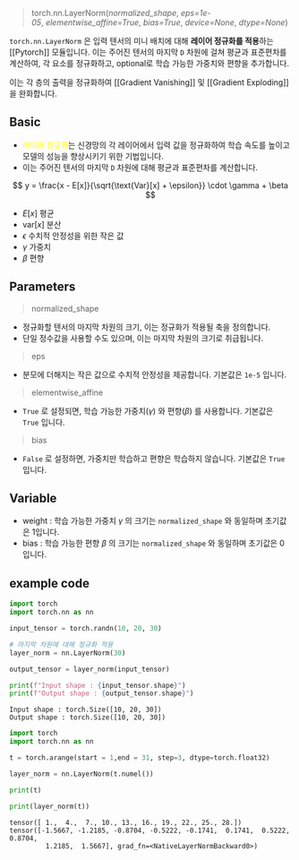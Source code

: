 
> torch.nn.LayerNorm(_normalized_shape_, _eps=1e-05_, _elementwise_affine=True_, _bias=True_, _device=None_, _dtype=None_)

`torch.nn.LayerNorm` 은 입력 텐서의 미니 배치에 대해 **레이어 정규화를 적용**하는 [[Pytorch]] 모듈입니다. 이는 주어진 텐서의 마지막 `D` 차원에 걸쳐 평균과 표준편차를 계산하여, 각 요소를 정규화하고, optional로 학습 가능한 가중치와 편향을 추가합니다. 

이는 각 층의 출력을 정규화하여 [[Gradient Vanishing]] 및 [[Gradient Exploding]] 을 완화합니다.
## Basic

- <font color="#ffff00">레이어 정규화</font>는 신경망의 각 레이어에서 입력 값을 정규화하여 학습 속도를 높이고 모델의 성능을 향상시키기 위한 기법입니다.
- 이는 주어진 텐서의 마지막 `D` 차원에 대해 평균과 표준편차를 계산합니다.

$$
y = \frac{x - E[x]}{\sqrt{\text{Var}[x] + \epsilon}} \cdot \gamma + \beta
$$

- $E[x]$ 평균
- $\text{var}[x]$ 분산
- $\epsilon$ 수치적 안정성을 위한 작은 값
- $\gamma$ 가중치
- $\beta$ 편향

## Parameters

> normalized_shape
- 정규화할 텐서의 마지막 차원의 크기, 이는 정규화가 적용될 축을 정의합니다.
- 단일 정수값을 사용할 수도 있으며, 이는 마지막 차원의 크기로 취급됩니다.

> eps
- 분모에 더해지는 작은 값으로 수치적 안정성을 제공합니다. 기본값은 `1e-5` 입니다.

> elementwise_affine
- `True` 로 설정되면, 학습 가능한 가중치($\gamma$) 와 편향($\beta$) 를 사용합니다. 기본값은 `True` 입니다.

> bias
- `False` 로 설정하면, 가중치만 학습하고 편향은 학습하지 않습니다. 기본값은 `True` 입니다.

## Variable
- weight : 학습 가능한 가중치 $\gamma$ 의 크기는 `normalized_shape` 와 동일하며 초기값은 1입니다.
- bias : 학습 가능한 편향 $\beta$ 의 크기는 `normalized_shape` 와 동일하며 초기값은 0 입니다.


## example code

```python
import torch
import torch.nn as nn

input_tensor = torch.randn(10, 20, 30)

# 마지막 차원에 대해 정규화 적용
layer_norm = nn.LayerNorm(30)

output_tensor = layer_norm(input_tensor)

print(f"Input shape : {input_tensor.shape}")
print(f"Output shape : {output_tensor.shape}")
```

```
Input shape : torch.Size([10, 20, 30])
Output shape : torch.Size([10, 20, 30])
```

```python
import torch
import torch.nn as nn

t = torch.arange(start = 1,end = 31, step=3, dtype=torch.float32)

layer_norm = nn.LayerNorm(t.numel())

print(t)

print(layer_norm(t))

```

```
tensor([ 1.,  4.,  7., 10., 13., 16., 19., 22., 25., 28.])
tensor([-1.5667, -1.2185, -0.8704, -0.5222, -0.1741,  0.1741,  0.5222,  0.8704,
         1.2185,  1.5667], grad_fn=<NativeLayerNormBackward0>)
```

